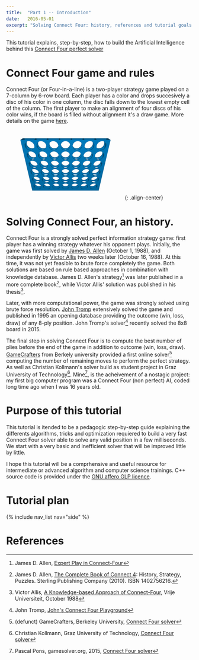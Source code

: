 ```yaml
---
title:  "Part 1 -- Introduction"
date:   2016-05-01
excerpt: "Solving Connect Four: history, references and tutorial goals."
---
```


This tutorial explains, step-by-step, how to build the Artificial Intelligence behind this [Connect Four perfect solver](http://connect4.gamesolver.org/)

# Connect Four game and rules
Connect Four (or Four-in-a-line) is a two-player strategy game played on a 7-column by 6-row board. Each player has a color and drops succesively a disc of his color in one column, the disc falls down to the lowest empty cell of the column. The first player to make an alignment of four discs of his color wins, if the board is filled without alignment it's a draw game. More details on the game [here](https://en.wikipedia.org/wiki/Connect_Four).

![Connect Four example. Author: Silver Spoon. License: CC BY-SA 3.0 (http://creativecommons.org/licenses/by-sa/3.0)](/data/connect4.gif){: .align-center}

# Solving Connect Four, an history.
Connect Four is a strongly solved perfect information strategy game: first player has a winning strategy whatever his opponent plays. Initially, the game was first solved by [James D. Allen](http://fabpedigree.com/james/index.htm) (October 1, 1988), and independently by [Victor Allis](https://en.wikipedia.org/wiki/Victor_Allis) two weeks later (October 16, 1988). At this time, it was not yet feasible to brute force completely the game. Both solutions are based on rule based approaches in combination with knowledge database. James D. Allen's strategy[^1] was later published in a more complete book[^2], while Victor Allis' solution was published in his thesis[^3].

[^1]: James D. Allen, [Expert Play in Connect-Four](/data/expert_play_in_connect_4.html)
[^2]: James D. Allen, [The Complete Book of Connect 4](http://james.fabpedigree.com/connect4.htm): History, Strategy, Puzzles. Sterling Publishing Company (2010). ISBN 1402756216.
[^3]: Victor Allis, [A Knowledge-based Approach of Connect-Four](http://www.informatik.uni-trier.de/~fernau/DSL0607/Masterthesis-Viergewinnt.pdf), Vrije Universiteit, October 1988

Later, with more computational power, the game was strongly solved using brute force resolution. [John Tromp](https://tromp.github.io/) extensively solved the game and published in 1995 an opening database providing the outcome (win, loss, draw) of any 8-ply position. John Tromp's solver[^4] recently solved the 8x8 board in 2015.

[^4]: John Tromp, [John's Connect Four Playground](https://tromp.github.io/c4/c4.html)

The final step in solving Connect Four is to compute the best number of plies before the end of the game in addition to outcome (win, loss, draw). [GameCrafters](https://www.ocf.berkeley.edu/~gamers/) from Berkely university provided a first online solver[^5] computing the number of remaining moves to perform the perfect strategy. As well as Christian Kollmann's solver build as student project in Graz University of Technology[^6]. Mine[^7], is the acheivement of a nostagic project: my first big computer program was a Connect Four (non perfect) AI, coded long time ago when I was 16 years old.

[^5]: (defunct) GameCrafters, Berkeley University, [Connect Four solver](http://nyc.cs.berkeley.edu:8090/gcweb/ui/game.jsp?game=connect4) 
[^6]: Christian Kollmann, Graz University of Technology, [Connect Four solver](http://connect4.ist.tugraz.at:8080/)
[^7]: Pascal Pons, gamesolver.org, 2015, [Connect Four solver](http://connect4.gamesolver.org/)

# Purpose of this tutorial
This tutorial is itended to be a pedagogic step-by-step guide explaining the differents algorithms, tricks and optimization requiered to build a very fast Connect Four solver able to solve any valid position in a few milliseconds. We start with a very basic and inefficient solver that will be improved little by little.

I hope this tutorial will be a comprhensive and useful resource for intermediate or advanced algorithm and computer science trainings. C++ source code is provided under the [GNU affero GLP licence](http://www.gnu.org/licenses/agpl-3.0.en.html).

# Tutorial plan
  {% include nav_list nav="side" %}

# References
